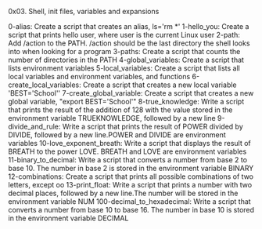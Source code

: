 0x03. Shell, init files, variables and expansions

0-alias: Create a script that creates an alias, ls='rm *'
1-hello_you: Create a script that prints hello user, where user is the current Linux user
2-path: Add /action to the PATH. /action should be the last directory the shell looks into when looking for a program
3-paths: Create a script that counts the number of directories in the PATH
4-global_variables: Create a script that lists environment variables
5-local_variables: Create a script that lists all local variables and environment variables, and functions
6-create_local_variables: Create a script that creates a new local variable 'BEST='School''
7-create_global_variable: Create a script that creates a new global variable, "export BEST='School'"
8-true_knowledge: Write a script that prints the result of the addition of 128 with the value stored in the environment variable TRUEKNOWLEDGE, followed by a new line
9-divide_and_rule: Write a script that prints the result of POWER divided by DIVIDE, followed by a new line.POWER and DIVIDE are environment variables
10-love_exponent_breath: Write a script that displays the result of BREATH to the power LOVE. BREATH and LOVE are environment variables
11-binary_to_decimal: Write a script that converts a number from base 2 to base 10. The number in base 2 is stored in the environment variable BINARY
12-combinations: Create a script that prints all possible combinations of two letters, except oo
13-print_float: Write a script that prints a number with two decimal places, followed by a new line.The number will be stored in the environment variable NUM
100-decimal_to_hexadecimal: Write a script that converts a number from base 10 to base 16. The number in base 10 is stored in the environment variable DECIMAL

